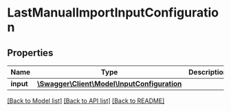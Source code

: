 # LastManualImportInputConfiguration

## Properties
Name | Type | Description | Notes
------------ | ------------- | ------------- | -------------
**input** | [**\Swagger\Client\Model\InputConfiguration**](InputConfiguration.md) |  | 

[[Back to Model list]](../README.md#documentation-for-models) [[Back to API list]](../README.md#documentation-for-api-endpoints) [[Back to README]](../README.md)


